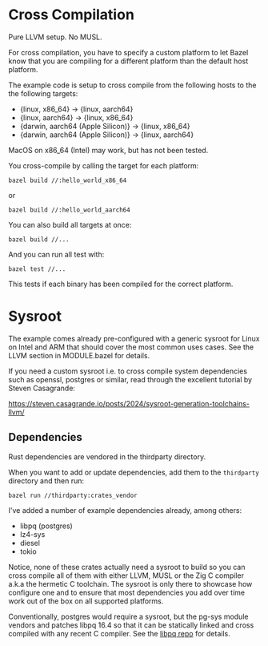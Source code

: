 # Cross Compilation

Pure LLVM setup. No MUSL. 

For cross compilation, you have to specify a custom platform to let Bazel know that you are compiling for a different platform than the default host platform.

The example code is setup to cross compile from the following hosts to the the following targets:

* {linux, x86_64} -> {linux, aarch64}
* {linux, aarch64} -> {linux, x86_64}
* {darwin, aarch64 (Apple Silicon)} -> {linux, x86_64}
* {darwin, aarch64 (Apple Silicon)} -> {linux, aarch64}

MacOS on x86_64 (Intel) may work, but has not been tested. 

You cross-compile by calling the target for each platform: 

`bazel build //:hello_world_x86_64`

or

`bazel build //:hello_world_aarch64`


You can also build all targets at once:
 

`bazel build //...`

And you can run all test with:

`bazel test //...`

This tests if each binary has been compiled for the correct platform.

# Sysroot

The example comes already pre-configured with a generic sysroot for Linux on Intel and ARM that should cover the most common uses cases. See the LLVM section in MODULE.bazel for details. 

If you need a custom sysroot i.e. to cross compile system dependencies such as openssl, postgres or similar, read through the excellent tutorial by Steven Casagrande:

https://steven.casagrande.io/posts/2024/sysroot-generation-toolchains-llvm/

## Dependencies

Rust dependencies are vendored in the thirdparty directory.

When you want to add or update dependencies, add them to the `thirdparty` directory
and then run:

`bazel run //thirdparty:crates_vendor`

I've added a number of example dependencies already, among others:

* libpq (postgres)
* lz4-sys
* diesel
* tokio

Notice, none of these crates actually need a sysroot to build so you can cross compile all of them with 
either LLVM, MUSL or the Zig C compiler a.k.a the hermetic C toolchain. 
The sysroot is only there to showcase how configure one and to ensure that most dependencies you add over time  
work out of the box on all supported platforms.

Conventionally, postgres would require a sysroot, but the pg-sys module vendors and patches libpq 16.4 
so that it can be statically linked and cross compiled with any recent C compiler. 
See the [libpq repo](https://github.com/brainhivenl/libpq) for details. 
